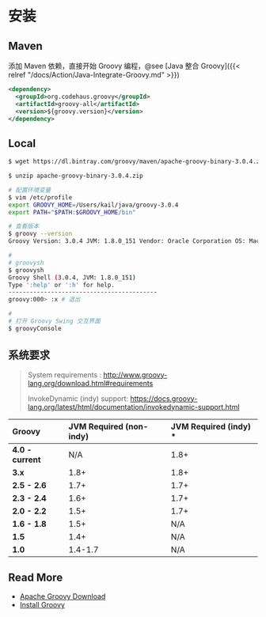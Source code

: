 # 安装

## Maven

添加 Maven 依赖，直接开始 Groovy 编程，@see [Java 整合 Groovy]({{< relref "/docs/Action/Java-Integrate-Groovy.md" >}})

```xml
<dependency>
  <groupId>org.codehaus.groovy</groupId>
  <artifactId>groovy-all</artifactId>
  <version>${groovy.version}</version>
</dependency>
```



## Local

```bash
$ wget https://dl.bintray.com/groovy/maven/apache-groovy-binary-3.0.4.zip

$ unzip apache-groovy-binary-3.0.4.zip

# 配置环境变量
$ vim /etc/profile
export GROOVY_HOME=/Users/kail/java/groovy-3.0.4
export PATH="$PATH:$GROOVY_HOME/bin"

# 查看版本
$ groovy --version
Groovy Version: 3.0.4 JVM: 1.8.0_151 Vendor: Oracle Corporation OS: Mac OS X

#
# groovysh
$ groovysh
Groovy Shell (3.0.4, JVM: 1.8.0_151)
Type ':help' or ':h' for help.
------------------------------------------
groovy:000> :x # 退出

#
# 打开 Groovy Swing 交互界面
$ groovyConsole
```





## 系统要求

> System requirements : http://www.groovy-lang.org/download.html#requirements
>
> InvokeDynamic (indy) support: https://docs.groovy-lang.org/latest/html/documentation/invokedynamic-support.html

| Groovy            | JVM Required (non-indy) | JVM Required (indy) * |
| :---------------- | :---------------------- | :-------------------- |
| **4.0 - current** | N/A                     | 1.8+                  |
| **3.x**           | 1.8+                    | 1.8+                  |
| **2.5 - 2.6**     | 1.7+                    | 1.7+                  |
| **2.3 - 2.4**     | 1.6+                    | 1.7+                  |
| **2.0 - 2.2**     | 1.5+                    | 1.7+                  |
| **1.6 - 1.8**     | 1.5+                    | N/A                   |
| **1.5**           | 1.4+                    | N/A                   |
| **1.0**           | 1.4-1.7                 | N/A                   |



## Read More

- [Apache Groovy Download](http://www.groovy-lang.org/download.html)
- [Install Groovy](http://www.groovy-lang.org/install.html)